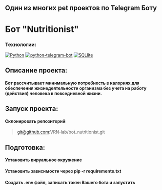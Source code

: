 ## Один из многих pet проектов по Telegram Боту
# Бот "Nutritionist"
### Технологии:
[![Python](https://img.shields.io/badge/-Python-464646?style=flat-square&logo=Python)](https://www.python.org/) [![python-telegram-bot](https://img.shields.io/badge/-Python_telegram_bot-464646?style=flat-square&logo=python-telegram-bot)](https://python-telegram-bot.org/) [![SQLlite](https://img.shields.io/badge/-SQLlite-464646?style=flat-square&logo=SQLlite)](https://www.sqlite.org/)

## Описание проекта:

#### Бот рассчитывает минимальную потребность в калориях для обеспечения жизнедеятельности организма без учета на работу (действия) человека в повседневной жизни.

## Запуск проекта:

#### Склонировать репозиторий
> git@github.com:VRN-lab/bot_nutritionist.git

## Подготовка:
#### Установить вируальное окружение
#### Установить зависимости через pip -r requirements.txt
#### Создать .env файл, записать токен Вашего бота и запустить 